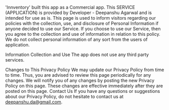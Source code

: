 'Innventory' built this app as a Commercial app. This SERVICE (APPLICATION) is provided by Developer - Deepanshu Agarwal and is intended for use as is.
This page is used to inform visitors regarding our policies with the collection, use, and disclosure of Personal Information if anyone decided to use our Service.
If you choose to use our Service, then you agree to the collection and use of information in relation to this policy. We do not collect personal information of any sort from the users of application.

Information Collection and Use
The app does not use any third party services.

Changes to This Privacy Policy
We may update our Privacy Policy from time to time. Thus, you are advised to review this page periodically for any changes. We will notify you of any changes by posting the new Privacy Policy on this page. These changes are effective immediately after they are posted on this page.
Contact Us
If you have any questions or suggestions about our Privacy Policy, do not hesitate to contact us at deepanshu.da@gmail.com.

